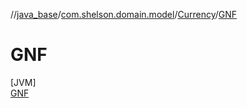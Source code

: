 //[java_base](../../../../index.md)/[com.shelson.domain.model](../../index.md)/[Currency](../index.md)/[GNF](index.md)

# GNF

[JVM]\
[GNF](index.md)
